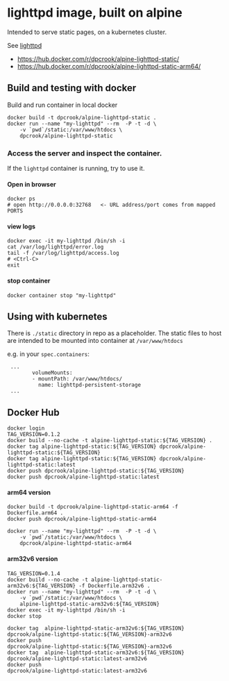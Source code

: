 # lighttpd image, built on alpine

Intended to serve static pages, on a kubernetes cluster.

See [lighttpd](http://www.lighttpd.net/)

 - https://hub.docker.com/r/dpcrook/alpine-lighttpd-static/
 - https://hub.docker.com/r/dpcrook/alpine-lighttpd-static-arm64/

## Build and testing with docker


Build and run container in local docker

```
docker build -t dpcrook/alpine-lighttpd-static .
docker run --name "my-lighttpd" --rm  -P -t -d \
	-v `pwd`/static:/var/www/htdocs \
	dpcrook/alpine-lighttpd-static
```

### Access the server and  inspect the container.

If the `lighttpd` container is running, try to use it.

#### Open in browser

``` shell
docker ps
# open http://0.0.0.0:32768   <- URL address/port comes from mapped PORTS
```

#### view logs

``` shell
docker exec -it my-lighttpd /bin/sh -i
cat /var/log/lighttpd/error.log
tail -f /var/log/lighttpd/access.log
# <Ctrl-C>
exit
```

#### stop container

``` shell
docker container stop "my-lighttpd"
```

## Using with kubernetes

There is `./static` directory in repo as a placeholder.  The static files to host are intended to be mounted into container at `/var/www/htdocs`

e.g. in your `spec.containers`:

```
 ...
        volumeMounts:
        - mountPath: /var/www/htdocs/
          name: lighttpd-persistent-storage
 ...
```


## Docker Hub

``` shell
docker login
TAG_VERSION=0.1.2
docker build --no-cache -t alpine-lighttpd-static:${TAG_VERSION} .
docker tag alpine-lighttpd-static:${TAG_VERSION} dpcrook/alpine-lighttpd-static:${TAG_VERSION}
docker tag alpine-lighttpd-static:${TAG_VERSION} dpcrook/alpine-lighttpd-static:latest
docker push dpcrook/alpine-lighttpd-static:${TAG_VERSION}
docker push dpcrook/alpine-lighttpd-static:latest
```

#### arm64 version

```
docker build -t dpcrook/alpine-lighttpd-static-arm64 -f Dockerfile.arm64 .
docker push dpcrook/alpine-lighttpd-static-arm64

docker run --name "my-lighttpd" --rm  -P -t -d \
	-v `pwd`/static:/var/www/htdocs \
	dpcrook/alpine-lighttpd-static-arm64
```

#### arm32v6 version

```
TAG_VERSION=0.1.4
docker build --no-cache -t alpine-lighttpd-static-arm32v6:${TAG_VERSION} -f Dockerfile.arm32v6 .
docker run --name "my-lighttpd" --rm  -P -t -d \
	-v `pwd`/static:/var/www/htdocs \
	alpine-lighttpd-static-arm32v6:${TAG_VERSION}
docker exec -it my-lighttpd /bin/sh -i
docker stop

docker tag  alpine-lighttpd-static-arm32v6:${TAG_VERSION} dpcrook/alpine-lighttpd-static:${TAG_VERSION}-arm32v6
docker push                                               dpcrook/alpine-lighttpd-static:${TAG_VERSION}-arm32v6
docker tag  alpine-lighttpd-static-arm32v6:${TAG_VERSION} dpcrook/alpine-lighttpd-static:latest-arm32v6
docker push                                               dpcrook/alpine-lighttpd-static:latest-arm32v6
```
